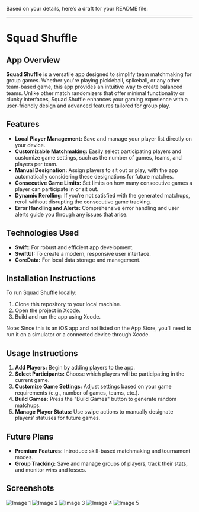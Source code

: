 Based on your details, here’s a draft for your README file:

---

# Squad Shuffle

## App Overview

**Squad Shuffle** is a versatile app designed to simplify team matchmaking for group games. Whether you're playing pickleball, spikeball, or any other team-based game, this app provides an intuitive way to create balanced teams. Unlike other match randomizers that offer minimal functionality or clunky interfaces, Squad Shuffle enhances your gaming experience with a user-friendly design and advanced features tailored for group play.

## Features

- **Local Player Management:** Save and manage your player list directly on your device.
- **Customizable Matchmaking:** Easily select participating players and customize game settings, such as the number of games, teams, and players per team.
- **Manual Designation:** Assign players to sit out or play, with the app automatically considering these designations for future matches.
- **Consecutive Game Limits:** Set limits on how many consecutive games a player can participate in or sit out.
- **Dynamic Rerolling:** If you’re not satisfied with the generated matchups, reroll without disrupting the consecutive game tracking.
- **Error Handling and Alerts:** Comprehensive error handling and user alerts guide you through any issues that arise.

## Technologies Used

- **Swift:** For robust and efficient app development.
- **SwiftUI:** To create a modern, responsive user interface.
- **CoreData:** For local data storage and management.

## Installation Instructions

To run Squad Shuffle locally:

1. Clone this repository to your local machine.
2. Open the project in Xcode.
3. Build and run the app using Xcode. 

Note: Since this is an iOS app and not listed on the App Store, you'll need to run it on a simulator or a connected device through Xcode.

## Usage Instructions

1. **Add Players:** Begin by adding players to the app.
2. **Select Participants:** Choose which players will be participating in the current game.
3. **Customize Game Settings:** Adjust settings based on your game requirements (e.g., number of games, teams, etc.).
4. **Build Games:** Press the "Build Games" button to generate random matchups.
5. **Manage Player Status:** Use swipe actions to manually designate players' statuses for future games.

## Future Plans

- **Premium Features:** Introduce skill-based matchmaking and tournament modes.
- **Group Tracking:** Save and manage groups of players, track their stats, and monitor wins and losses.

## Screenshots

![Image 1](SquadShuffleImages/image1.png)
![Image 2](SquadShuffleImages/image2.png)
![Image 3](SquadShuffleImages/image3.png)
![Image 4](SquadShuffleImages/image4.png)
![Image 5](SquadShuffleImages/image5.png)


